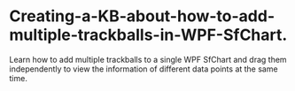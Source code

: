 # Creating-a-KB-about-how-to-add-multiple-trackballs-in-WPF-SfChart.
Learn how to add multiple trackballs to a single WPF SfChart and drag them independently to view the information of different data points at the same time.

